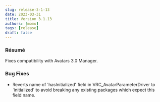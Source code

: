 ```yaml
---
slug: release-3-1-13
date: 2023-03-31
title: Version 3.1.13
authors: [momo]
tags: [release]
draft: false
---
```

### Résumé

Fixes compatibility with Avatars 3.0 Manager.

<!--truncate-->

### Bug Fixes

* Reverts name of 'hasInitialized' field in VRC_AvatarParameterDriver to 'initialized' to avoid breaking any existing packages which expect this field name.